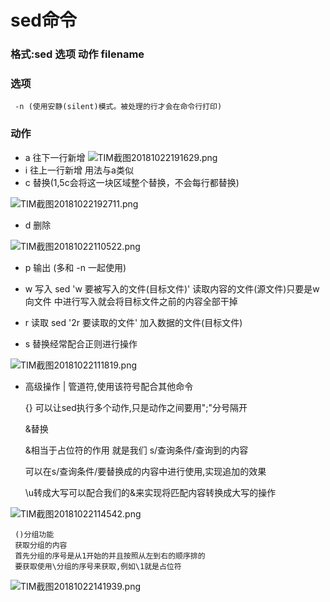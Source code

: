 # sed命令

### 格式:sed 选项 动作 filename

### 选项

	 -n (使用安静(silent)模式。被处理的行才会在命令行打印)

### 动作

- a 往下一行新增
![TIM截图20181022191629.png](https://upload-images.jianshu.io/upload_images/14465950-8d3310f411f2a7fb.png?imageMogr2/auto-orient/strip%7CimageView2/2/w/1240)
- i	往上一行新增
	用法与a类似
- c 替换(1,5c会将这一块区域整个替换，不会每行都替换) 

![TIM截图20181022192711.png](https://upload-images.jianshu.io/upload_images/14465950-64c6ea4e8813ff98.png?imageMogr2/auto-orient/strip%7CimageView2/2/w/1240)

- d 删除

![TIM截图20181022110522.png](https://upload-images.jianshu.io/upload_images/14465950-18293410c4bd731a.png?imageMogr2/auto-orient/strip%7CimageView2/2/w/1240)

- p 输出 (多和 -n 一起使用)
- w 写入 sed 'w 要被写入的文件(目标文件)' 读取内容的文件(源文件)只要是w向文件
	中进行写入就会将目标文件之前的内容全部干掉
- r 读取 sed '2r 要读取的文件' 加入数据的文件(目标文件)

- s 替换经常配合正则进行操作

![TIM截图20181022111819.png](https://upload-images.jianshu.io/upload_images/14465950-602a09a2072d7c33.png?imageMogr2/auto-orient/strip%7CimageView2/2/w/1240)

- 高级操作
	 | 管道符,使用该符号配合其他命令
	 
	 {} 可以让sed执行多个动作,只是动作之间要用";"分号隔开
	 
	 &替换 
	 
 	 &相当于占位符的作用 就是我们 s/查询条件/查询到的内容
	 
	 可以在s/查询条件/要替换成的内容中进行使用,实现追加的效果
	 
	 \u转成大写可以配合我们的&来实现将匹配内容转换成大写的操作
	 
![TIM截图20181022114542.png](https://upload-images.jianshu.io/upload_images/14465950-fac7da2c2f3adebd.png?imageMogr2/auto-orient/strip%7CimageView2/2/w/1240)
	 
	 ()分组功能
	 获取分组的内容
	 首先分组的序号是从1开始的并且按照从左到右的顺序排的
	 要获取使用\分组的序号来获取,例如\1就是占位符
	 
![TIM截图20181022141939.png](https://upload-images.jianshu.io/upload_images/14465950-0307d235885b9e42.png?imageMogr2/auto-orient/strip%7CimageView2/2/w/1240)

